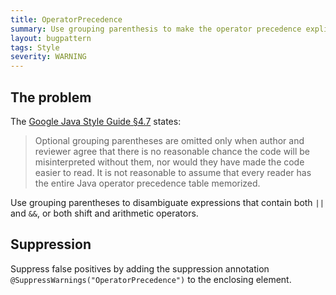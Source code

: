 ```yaml
---
title: OperatorPrecedence
summary: Use grouping parenthesis to make the operator precedence explicit
layout: bugpattern
tags: Style
severity: WARNING
---
```


<!--
*** AUTO-GENERATED, DO NOT MODIFY ***
To make changes, edit the @BugPattern annotation or the explanation in docs/bugpattern.
-->


## The problem
The [Google Java Style Guide §4.7][style] states:

> Optional grouping parentheses are omitted only when author and reviewer agree
> that there is no reasonable chance the code will be misinterpreted without
> them, nor would they have made the code easier to read. It is not reasonable
> to assume that every reader has the entire Java operator precedence table
> memorized.

[style]: https://google.github.io/styleguide/javaguide.html#s4.7-grouping-parentheses

Use grouping parentheses to disambiguate expressions that contain both `||` and
`&&`, or both shift and arithmetic operators.

## Suppression
Suppress false positives by adding the suppression annotation `@SuppressWarnings("OperatorPrecedence")` to the enclosing element.
